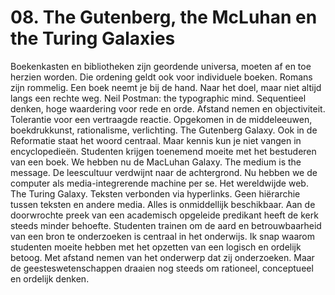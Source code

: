 # 08. The Gutenberg, the McLuhan en the Turing Galaxies
Boekenkasten en bibliotheken zijn geordende universa, moeten af en toe herzien worden. Die ordening geldt ook voor individuele boeken. Romans zijn rommelig. Een boek neemt je bij de hand. Naar het doel, maar niet altijd langs een rechte weg. Neil Postman: the typographic mind. Sequentieel denken, hoge waardering voor rede en orde. Afstand nemen en objectiviteit. Tolerantie voor een vertraagde reactie. Opgekomen in de middeleeuwen, boekdrukkunst, rationalisme, verlichting. The Gutenberg Galaxy. Ook in de Reformatie staat het woord centraal. 
Maar kennis kun je niet vangen in encyclopedieën. Studenten krijgen toenemend moeite met het bestuderen van een boek. We hebben nu de MacLuhan Galaxy. The medium is the message. De leescultuur verdwijnt naar de achtergrond. Nu hebben we de computer als media-integrerende machine per se. Het wereldwijde web. The Turing Galaxy. Teksten verbonden via hyperlinks. Geen hiërarchie tussen teksten en andere media. Alles is onmiddellijk beschikbaar. Aan de doorwrochte preek van een academisch opgeleide predikant heeft de kerk steeds minder behoefte.
Studenten trainen om de aard en betrouwbaarheid van een bron te onderzoeken is centraal in het onderwijs. Ik snap waarom studenten moeite hebben met het opzetten van een logisch en ordelijk betoog. Met afstand nemen van het onderwerp dat zij onderzoeken. Maar de geesteswetenschappen draaien nog steeds om rationeel, conceptueel en ordelijk denken. 